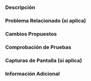 <!---
  ¡Gracias por tu contribución! Antes de enviar esta solicitud de extracción, asegúrate de revisar nuestra guía de contribución y seguir las directrices establecidas.
  Guía de Contribución: link-to-contribution-guidelines
  -->
  
  ### Descripción
  
  <!--- Describe los cambios que has realizado en esta solicitud de extracción de manera clara y concisa -->
  
  ### Problema Relacionado (si aplica)
  
  <!--- Si esta solicitud de extracción está relacionada con un problema específico, proporcione el número de problema aquí -->
  
  ### Cambios Propuestos
  
  <!--- Describe los cambios y mejoras realizados en esta solicitud de extracción -->
  
  ### Comprobación de Pruebas
  
  <!--- Detalla cómo has comprobado que tus cambios funcionan correctamente (opcional) -->
  
  ### Capturas de Pantalla (si aplica)
  
  <!--- Agrega capturas de pantalla para mostrar los cambios visuales (opcional) -->
  
  ### Información Adicional
  
  <!--- Proporciona cualquier otra información relevante o enlaces relacionados con esta solicitud de extracción (opcional) -->
  
  <!--- Recuerda que proporcionar información detallada y relevante ayuda a nuestros colaboradores a entender y revisar los cambios de manera más efectiva -->
  
  <!--- Antes de enviar la solicitud, asegúrate de eliminar cualquier sección que no sea relevante para tu solicitud específica -->
  
  <!--- Gracias por contribuir a nuestro proyecto! Estamos agradecidos por tu apoyo y tu tiempo -->
  
  